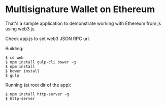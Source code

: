# Multisignature Wallet on Ethereum

That's a sample application to demonstrate working with Ethereum from js using web3.js.

Check app.js to set web3 JSON RPC url.

Building:
```
$ cd web
$ npm install gulp-cli bower -g
$ npm install
$ bower install
$ gulp
```

Running (at root dir of the app):
```
$ npm install http-server -g
$ http-server
```
